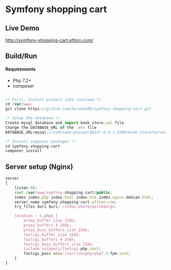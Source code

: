 # Symfony shopping cart

## Live Demo

http://symfony-shopping-cart.efiton.com/

## Build/Run

#### Requirements

- Php 7.2+
- composer

```javascript

/* First, Install project into /var/www */
cd /var/www/
git clone https://github.com/harshan89/symfony-shopping-cart.git

/* Setup the database */
Create mysql database and import book_store.sql file.
Change the DATABASE_URL of the .env file
DATABASE_URL=mysql://username:password@127.0.0.1:3306/book_store?serverVersion=5.7

/* Install composer packages */
cd symfony-shopping-cart
composer install

```

## Server setup (Nginx)

```js
server 
{
    listen 80;
    root /var/www/symfony-shopping-cart/public;
    index index.php index.html index.htm index.nginx-debian.html;
    server_name symfony-shopping-cart.efiton.com;
    try_files $uri $uri/ /index.php?q=$uri&$args;

    location ~ \.php$ {
        proxy_buffer_size 128k;
        proxy_buffers 4 256k;
        proxy_busy_buffers_size 256k;
        fastcgi_buffer_size 128k;
        fastcgi_buffers 4 256k;
        fastcgi_busy_buffers_size 256k;
        include snippets/fastcgi-php.conf;
        fastcgi_pass unix:/var/run/php/php7.3-fpm.sock;
    }
}
```
